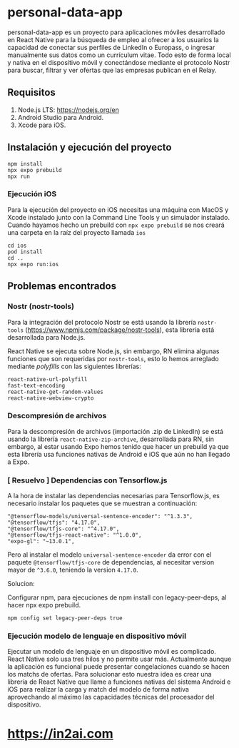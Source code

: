 # personal-data-app

personal-data-app es un proyecto para aplicaciones móviles desarrollado en React Native para la búsqueda de empleo al ofrecer a los usuarios la capacidad de conectar sus perfiles de LinkedIn o Europass, o ingresar manualmente sus datos como un currículum vitae. Todo esto de forma local y nativa en el dispositivo móvil y conectándose mediante el protocolo Nostr para buscar, filtrar y ver ofertas que las empresas publican en el Relay.

## Requisitos

1. Node.js LTS: https://nodejs.org/en
2. Android Studio para Android.
3. Xcode para iOS.

## Instalación y ejecución del proyecto

```batch
npm install
npx expo prebuild
npx run
```

### Ejecución iOS

Para la ejecución del proyecto en iOS necesitas una máquina con MacOS y Xcode instalado junto con la Command Line Tools y un simulador instalado.
Cuando hayamos hecho un prebuild con `npx expo prebuild` se nos creará una carpeta en la raíz del proyecto llamada `ios`

```batch
cd ios
pod install
cd ..
npx expo run:ios
```

## Problemas encontrados

### Nostr (nostr-tools)

Para la integración del protocolo Nostr se está usando la librería `nostr-tools` (https://www.npmjs.com/package/nostr-tools), esta librería está desarrollada para Node.js.

React Native se ejecuta sobre Node.js, sin embargo, RN elimina algunas funciones que son requeridas por `nostr-tools`, esto lo hemos arreglado mediante _polyfills_ con las siguientes librerías:

```
react-native-url-polyfill
fast-text-encoding
react-native-get-random-values
react-native-webview-crypto
```

### Descompresión de archivos

Para la descompresión de archivos (importación .zip de LinkedIn) se está usando la librería `react-native-zip-archive`, desarrollada para RN, sin embargo, al estar usando Expo hemos tenido que hacer un prebuild ya que esta librería usa funciones nativas de Android e iOS que aún no han llegado a Expo.

### [ Resuelvo ] Dependencias con Tensorflow.js

A la hora de instalar las dependencias necesarias para Tensorflow.js, es necesario instalar los paquetes que se muestran a continuación:

```
"@tensorflow-models/universal-sentence-encoder": "^1.3.3",
"@tensorflow/tfjs": "4.17.0",
"@tensorflow/tfjs-core": "^4.17.0",
"@tensorflow/tfjs-react-native": "^1.0.0",
"expo-gl": "~13.0.1",
```

Pero al instalar el modelo `universal-sentence-encoder` da error con el paquete `@tensorflow/tfjs-core` de dependencias, al necesitar version mayor de `^3.6.0`, teniendo la version `4.17.0`.

Solucion:

Configurar npm, para ejecuciones de npm install con legacy-peer-deps, al hacer npx expo prebuild.

`npm config set legacy-peer-deps true`

### Ejecución modelo de lenguaje en dispositivo móvil

Ejecutar un modelo de lenguaje en un dispositivo móvil es complicado. React Native solo usa tres hilos y no permite usar más. Actualmente aunque la aplicación es funcional puede presentar congelaciones cuando se hacen los matchs de ofertas.
Para solucionar esto nuestra idea es crear una librería de React Native que llame a funciones nativas del sistema Android e iOS para realizar la carga y match del modelo de forma nativa aprovechando al máximo las capacidades técnicas del procesador del dispositivo.


# https://in2ai.com
